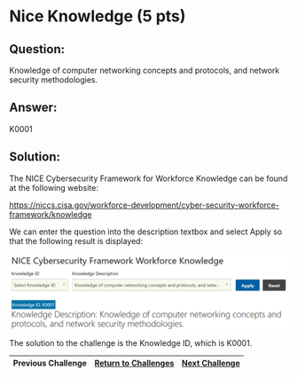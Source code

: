 # Nice Knowledge (5 pts)

## Question:

Knowledge of computer networking concepts and protocols, and network security methodologies.

## Answer:

K0001

## Solution:

The NICE Cybersecurity Framework for Workforce Knowledge can be found at the following website:

https://niccs.cisa.gov/workforce-development/cyber-security-workforce-framework/knowledge

We can enter the question into the description textbox and select Apply so that the following result is displayed:

![nice-screenshot.png](nice-screenshot.png)

The solution to the challenge is the Knowledge ID, which is K0001.

| Previous Challenge | [Return to Challenges](/Challenges/../../../#modules) | [Next Challenge](/Challenges/Analyze/2/README.md#question) |
| :------- | :-----: | ------: |